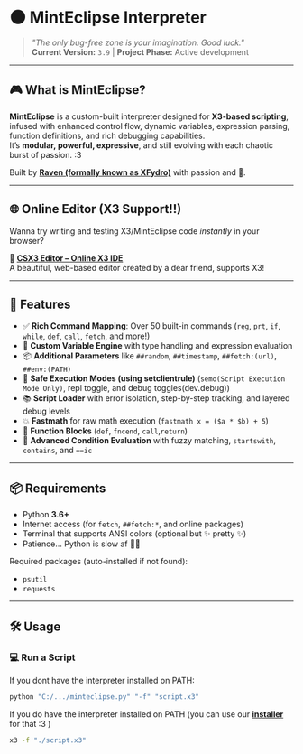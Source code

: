 # 🌑 MintEclipse Interpreter

> *"The only bug-free zone is your imagination. Good luck."*  
> **Current Version:** `3.9` | **Project Phase:** Active development

---

## 🎮 What is MintEclipse?

**MintEclipse** is a custom-built interpreter designed for **X3-based scripting**, infused with enhanced control flow, dynamic variables, expression parsing, function definitions, and rich debugging capabilities.  
It’s **modular, powerful, expressive**, and still evolving with each chaotic burst of passion. :3

Built by **[Raven (formally known as XFydro)](https://x3documentation.neocities.org/developer)** with passion and 💖.

---

## 🌐 Online Editor (X3 Support!!)

Wanna try writing and testing X3/MintEclipse code *instantly* in your browser?

🧪 **[CSX3 Editor – Online X3 IDE](https://csx3-beta.netlify.app/)**  
A beautiful, web-based editor created by a dear friend, supports X3!

---

## 🧩 Features

- ✅ **Rich Command Mapping**: Over 50 built-in commands (`reg`, `prt`, `if`, `while`, `def`, `call`, `fetch`, and more!)
- 🔣 **Custom Variable Engine** with type handling and expression evaluation
- 📦 **Additional Parameters** like `##random`, `##timestamp`, `##fetch:(url)`, `##env:(PATH)`
- 🔐 **Safe Execution Modes (using setclientrule)** (`semo(Script Execution Mode Only)`, repl toggle, and debug toggles(dev.debug))
- 📚 **Script Loader** with error isolation, step-by-step tracking, and layered debug levels
- 💥 **Fastmath** for raw math execution (`fastmath x = ($a * $b) + 5`)
- 📜 **Function Blocks** (`def`, `fncend`, `call`,`return`)
- 🧠 **Advanced Condition Evaluation** with fuzzy matching, `startswith`, `contains`, and `==ic`

---

## 📦 Requirements

- Python **3.6+**
- Internet access (for `fetch`, `##fetch:*`, and online packages)
- Terminal that supports ANSI colors (optional but ✨ pretty ✨)
- Patience... Python is slow af 🐌💤

Required packages (auto-installed if not found):
- `psutil`
- `requests`

---

## 🛠️ Usage

### 💻 Run a Script
If you dont have the interpreter installed on PATH:
```bash
python "C:/.../minteclipse.py" "-f" "script.x3"
```
If you do have the interpreter installed on PATH (you can use our **[installer](https://github.com/XFydro/x3/blob/installer1.2/interpreter.py)** for that :3 )
```bash
x3 -f "./script.x3"
```

